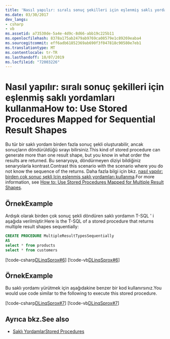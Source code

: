```yaml
---
title: 'Nasıl yapılır: sıralı sonuç şekilleri için eşlenmiş saklı yordamları kullanma'
ms.date: 03/30/2017
dev_langs:
- csharp
- vb
ms.assetid: a73530de-5a4e-4d9c-8d66-abb19c225b11
ms.openlocfilehash: 8378a175ab2479ab9769ca08579e1c89269eaba4
ms.sourcegitcommit: eff6adb61852369ab690f3f047818c90580e7eb1
ms.translationtype: MT
ms.contentlocale: tr-TR
ms.lasthandoff: 10/07/2019
ms.locfileid: "72003226"
---
```

# <a name="how-to-use-stored-procedures-mapped-for-sequential-result-shapes"></a><span data-ttu-id="82466-102">Nasıl yapılır: sıralı sonuç şekilleri için eşlenmiş saklı yordamları kullanma</span><span class="sxs-lookup"><span data-stu-id="82466-102">How to: Use Stored Procedures Mapped for Sequential Result Shapes</span></span>
<span data-ttu-id="82466-103">Bu tür bir saklı yordam birden fazla sonuç şekli oluşturabilir, ancak sonuçların döndürüldüğü sırayı bilirsiniz.</span><span class="sxs-lookup"><span data-stu-id="82466-103">This kind of stored procedure can generate more than one result shape, but you know in what order the results are returned.</span></span> <span data-ttu-id="82466-104">Bu senaryoya, döndürmeyen diziyi bildiğiniz senaryolarla kontrast.</span><span class="sxs-lookup"><span data-stu-id="82466-104">Contrast this scenario with the scenario where you do not know the sequence of the returns.</span></span> <span data-ttu-id="82466-105">Daha fazla bilgi için bkz. [nasıl yapılır: birden çok sonuç şekli Için eşlenmiş saklı yordamları kullanma](how-to-use-stored-procedures-mapped-for-multiple-result-shapes.md).</span><span class="sxs-lookup"><span data-stu-id="82466-105">For more information, see [How to: Use Stored Procedures Mapped for Multiple Result Shapes](how-to-use-stored-procedures-mapped-for-multiple-result-shapes.md).</span></span>  
  
## <a name="example"></a><span data-ttu-id="82466-106">Örnek</span><span class="sxs-lookup"><span data-stu-id="82466-106">Example</span></span>  
 <span data-ttu-id="82466-107">Ardışık olarak birden çok sonuç şekli döndüren saklı yordamın T-SQL ' i aşağıda verilmiştir:</span><span class="sxs-lookup"><span data-stu-id="82466-107">Here is the T-SQL of a stored procedure that returns multiple result shapes sequentially:</span></span>  
  
```sql
CREATE PROCEDURE MultipleResultTypesSequentially  
AS  
select * from products  
select * from customers  
```  
  
 [!code-csharp[DLinqSprox#6](../../../../../../samples/snippets/csharp/VS_Snippets_Data/DLinqSprox/cs/northwind-sprox.cs#6)]
 [!code-vb[DLinqSprox#6](../../../../../../samples/snippets/visualbasic/VS_Snippets_Data/DLinqSprox/vb/northwind-sprox.vb#6)]  
  
## <a name="example"></a><span data-ttu-id="82466-108">Örnek</span><span class="sxs-lookup"><span data-stu-id="82466-108">Example</span></span>  
 <span data-ttu-id="82466-109">Bu saklı yordamı yürütmek için aşağıdakine benzer bir kod kullanırsınız.</span><span class="sxs-lookup"><span data-stu-id="82466-109">You would use code similar to the following to execute this stored procedure.</span></span>  
  
 [!code-csharp[DLinqSprox#7](../../../../../../samples/snippets/csharp/VS_Snippets_Data/DLinqSprox/cs/Program.cs#7)]
 [!code-vb[DLinqSprox#7](../../../../../../samples/snippets/visualbasic/VS_Snippets_Data/DLinqSprox/vb/Module1.vb#7)]  
  
## <a name="see-also"></a><span data-ttu-id="82466-110">Ayrıca bkz.</span><span class="sxs-lookup"><span data-stu-id="82466-110">See also</span></span>

- [<span data-ttu-id="82466-111">Saklı Yordamlar</span><span class="sxs-lookup"><span data-stu-id="82466-111">Stored Procedures</span></span>](stored-procedures.md)
